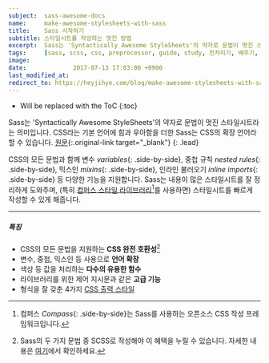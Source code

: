```yaml
---
subject:  sass-awesome-docs
name:     make-awesome-stylesheets-with-sass
title:    Sass 시작하기
subtitle: 스타일시트를 작성하는 멋진 방법
excerpt:  Sass는 'Syntactically Awesome StyleSheets'의 약자로 문법이 멋진 스타일시트라는 의미입니다.
tags:     [sass, scss, css, preprocessor, guide, study, 전처리기, 배우기, 공부, 스터디, 설명]
image:    
date:             2017-07-13 17:03:00 +0900
last_modified_at:
redirect_to: https://heyjihye.com/blog/make-awesome-stylesheets-with-sass/
---
```


* Will be replaced with the ToC
{:toc}

Sass는 'Syntactically Awesome StyleSheets'의 약자로 문법이 멋진 스타일시트라는 의미입니다.
CSS라는 기본 언어에 힘과 우아함을 더한 Sass는 CSS의 확장 언어라 할 수 있습니다.
[원문](http://sass-lang.com/documentation/file.SASS_REFERENCE.html){:.original-link target="_blank"}
{: .lead}

CSS의 모든 문법과 함께 변수 *variables*{: .side-by-side}, 중첩 규칙 *nested rules*{: .side-by-side}, 믹스인 *mixins*{: .side-by-side}, 인라인 불러오기 *inline imports*{: .side-by-side} 등 다양한 기능을 지원합니다.
Sass는 내용이 많은 스타일시트를 잘 정리하게 도와주며, (특히 [컴퍼스 스타일 라이브러리](http://compass-style.org/)[^compass]를 사용하면) 스타일시트를 빠르게 작성할 수 있게 해줍니다.

***

##### 특징
- CSS의 모든 문법을 지원하는 **CSS 완전 호환성**[^css]
- 변수, 중첩, 믹스인 등 사용으로 **언어 확장**
- 색상 등 값을 처리하는 **다수의 유용한 함수**
- 라이브러리를 위한 제어 지시문과 같은 **고급 기능** 
- 형식을 잘 갖춘 4가지 [CSS 출력 스타일](/ko/blog/sass-awesome-docs-output-style/)


[^compass]: 컴퍼스 *Compass*{: .side-by-side}는 Sass를 사용하는 오픈소스 CSS 작성 프레임워크입니다.
[^css]: Sass의 두 가지 문법 중 SCSS로 작성해야 이 혜택을 누릴 수 있습니다. 자세한 내용은 [여기](/ko/blog/write-sass-with-scss/)에서 확인하세요.
